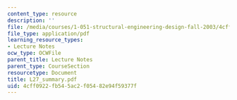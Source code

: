 ```yaml
---
content_type: resource
description: ''
file: /media/courses/1-051-structural-engineering-design-fall-2003/4cff0922fb545ac2f05482e94f59377f_L27_summary.pdf
file_type: application/pdf
learning_resource_types:
- Lecture Notes
ocw_type: OCWFile
parent_title: Lecture Notes
parent_type: CourseSection
resourcetype: Document
title: L27_summary.pdf
uid: 4cff0922-fb54-5ac2-f054-82e94f59377f
---
```

